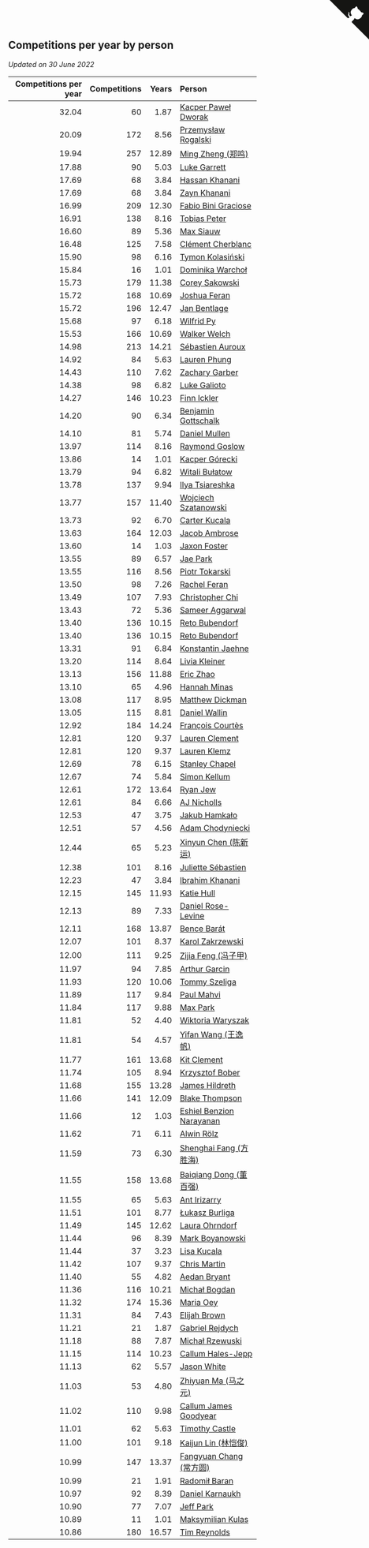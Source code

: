 ## Competitions per year by person

*Updated on 30 June 2022*

| Competitions per year | Competitions | Years | Person |
| ---: | ---: | ---: | :--- |
| 32.04 | 60 | 1.87 | [Kacper Paweł Dworak](https://www.worldcubeassociation.org/persons/2020DWOR01) |
| 20.09 | 172 | 8.56 | [Przemysław Rogalski](https://www.worldcubeassociation.org/persons/2013ROGA02) |
| 19.94 | 257 | 12.89 | [Ming Zheng (郑鸣)](https://www.worldcubeassociation.org/persons/2009ZHEN11) |
| 17.88 | 90 | 5.03 | [Luke Garrett](https://www.worldcubeassociation.org/persons/2017GARR05) |
| 17.69 | 68 | 3.84 | [Hassan Khanani](https://www.worldcubeassociation.org/persons/2018KHAN26) |
| 17.69 | 68 | 3.84 | [Zayn Khanani](https://www.worldcubeassociation.org/persons/2018KHAN28) |
| 16.99 | 209 | 12.30 | [Fabio Bini Graciose](https://www.worldcubeassociation.org/persons/2010GRAC02) |
| 16.91 | 138 | 8.16 | [Tobias Peter](https://www.worldcubeassociation.org/persons/2014PETE03) |
| 16.60 | 89 | 5.36 | [Max Siauw](https://www.worldcubeassociation.org/persons/2017SIAU02) |
| 16.48 | 125 | 7.58 | [Clément Cherblanc](https://www.worldcubeassociation.org/persons/2014CHER05) |
| 15.90 | 98 | 6.16 | [Tymon Kolasiński](https://www.worldcubeassociation.org/persons/2016KOLA02) |
| 15.84 | 16 | 1.01 | [Dominika Warchoł](https://www.worldcubeassociation.org/persons/2021WARC01) |
| 15.73 | 179 | 11.38 | [Corey Sakowski](https://www.worldcubeassociation.org/persons/2011SAKO01) |
| 15.72 | 168 | 10.69 | [Joshua Feran](https://www.worldcubeassociation.org/persons/2011FERA01) |
| 15.72 | 196 | 12.47 | [Jan Bentlage](https://www.worldcubeassociation.org/persons/2010BENT01) |
| 15.68 | 97 | 6.18 | [Wilfrid Py](https://www.worldcubeassociation.org/persons/2016PYWI01) |
| 15.53 | 166 | 10.69 | [Walker Welch](https://www.worldcubeassociation.org/persons/2011WELC01) |
| 14.98 | 213 | 14.21 | [Sébastien Auroux](https://www.worldcubeassociation.org/persons/2008AURO01) |
| 14.92 | 84 | 5.63 | [Lauren Phung](https://www.worldcubeassociation.org/persons/2016PHUN02) |
| 14.43 | 110 | 7.62 | [Zachary Garber](https://www.worldcubeassociation.org/persons/2014GARB01) |
| 14.38 | 98 | 6.82 | [Luke Galioto](https://www.worldcubeassociation.org/persons/2015GALI02) |
| 14.27 | 146 | 10.23 | [Finn Ickler](https://www.worldcubeassociation.org/persons/2012ICKL01) |
| 14.20 | 90 | 6.34 | [Benjamin Gottschalk](https://www.worldcubeassociation.org/persons/2016GOTT01) |
| 14.10 | 81 | 5.74 | [Daniel Mullen](https://www.worldcubeassociation.org/persons/2016MULL04) |
| 13.97 | 114 | 8.16 | [Raymond Goslow](https://www.worldcubeassociation.org/persons/2014GOSL01) |
| 13.86 | 14 | 1.01 | [Kacper Górecki](https://www.worldcubeassociation.org/persons/2021GORE01) |
| 13.79 | 94 | 6.82 | [Witali Bułatow](https://www.worldcubeassociation.org/persons/2015BUAT01) |
| 13.78 | 137 | 9.94 | [Ilya Tsiareshka](https://www.worldcubeassociation.org/persons/2012TERE01) |
| 13.77 | 157 | 11.40 | [Wojciech Szatanowski](https://www.worldcubeassociation.org/persons/2011SZAT01) |
| 13.73 | 92 | 6.70 | [Carter Kucala](https://www.worldcubeassociation.org/persons/2015KUCA01) |
| 13.63 | 164 | 12.03 | [Jacob Ambrose](https://www.worldcubeassociation.org/persons/2010AMBR01) |
| 13.60 | 14 | 1.03 | [Jaxon Foster](https://www.worldcubeassociation.org/persons/2021FOST01) |
| 13.55 | 89 | 6.57 | [Jae Park](https://www.worldcubeassociation.org/persons/2015PARK24) |
| 13.55 | 116 | 8.56 | [Piotr Tokarski](https://www.worldcubeassociation.org/persons/2013TOKA01) |
| 13.50 | 98 | 7.26 | [Rachel Feran](https://www.worldcubeassociation.org/persons/2015FERA01) |
| 13.49 | 107 | 7.93 | [Christopher Chi](https://www.worldcubeassociation.org/persons/2014CHIC01) |
| 13.43 | 72 | 5.36 | [Sameer Aggarwal](https://www.worldcubeassociation.org/persons/2017AGGA01) |
| 13.40 | 136 | 10.15 | [Reto Bubendorf](https://www.worldcubeassociation.org/persons/2012BUBE01) |
| 13.40 | 136 | 10.15 | [Reto Bubendorf](https://www.worldcubeassociation.org/persons/2012BUBE01) |
| 13.31 | 91 | 6.84 | [Konstantin Jaehne](https://www.worldcubeassociation.org/persons/2015JAEH01) |
| 13.20 | 114 | 8.64 | [Livia Kleiner](https://www.worldcubeassociation.org/persons/2013KLEI03) |
| 13.13 | 156 | 11.88 | [Eric Zhao](https://www.worldcubeassociation.org/persons/2010ZHAO19) |
| 13.10 | 65 | 4.96 | [Hannah Minas](https://www.worldcubeassociation.org/persons/2017MINA04) |
| 13.08 | 117 | 8.95 | [Matthew Dickman](https://www.worldcubeassociation.org/persons/2013DICK01) |
| 13.05 | 115 | 8.81 | [Daniel Wallin](https://www.worldcubeassociation.org/persons/2013WALL03) |
| 12.92 | 184 | 14.24 | [François Courtès](https://www.worldcubeassociation.org/persons/2008COUR01) |
| 12.81 | 120 | 9.37 | [Lauren Clement](https://www.worldcubeassociation.org/persons/2013KLEM01) |
| 12.81 | 120 | 9.37 | [Lauren Klemz](https://www.worldcubeassociation.org/persons/2013KLEM01) |
| 12.69 | 78 | 6.15 | [Stanley Chapel](https://www.worldcubeassociation.org/persons/2016CHAP04) |
| 12.67 | 74 | 5.84 | [Simon Kellum](https://www.worldcubeassociation.org/persons/2016KELL12) |
| 12.61 | 172 | 13.64 | [Ryan Jew](https://www.worldcubeassociation.org/persons/2008JEWR01) |
| 12.61 | 84 | 6.66 | [AJ Nicholls](https://www.worldcubeassociation.org/persons/2015NICH04) |
| 12.53 | 47 | 3.75 | [Jakub Hamkało](https://www.worldcubeassociation.org/persons/2018HAMK01) |
| 12.51 | 57 | 4.56 | [Adam Chodyniecki](https://www.worldcubeassociation.org/persons/2017CHOD02) |
| 12.44 | 65 | 5.23 | [Xinyun Chen (陈新运)](https://www.worldcubeassociation.org/persons/2017CHEN36) |
| 12.38 | 101 | 8.16 | [Juliette Sébastien](https://www.worldcubeassociation.org/persons/2014SEBA01) |
| 12.23 | 47 | 3.84 | [Ibrahim Khanani](https://www.worldcubeassociation.org/persons/2018KHAN27) |
| 12.15 | 145 | 11.93 | [Katie Hull](https://www.worldcubeassociation.org/persons/2010HULL01) |
| 12.13 | 89 | 7.33 | [Daniel Rose-Levine](https://www.worldcubeassociation.org/persons/2015ROSE01) |
| 12.11 | 168 | 13.87 | [Bence Barát](https://www.worldcubeassociation.org/persons/2008BARA01) |
| 12.07 | 101 | 8.37 | [Karol Zakrzewski](https://www.worldcubeassociation.org/persons/2014ZAKR01) |
| 12.00 | 111 | 9.25 | [Zijia Feng (冯子甲)](https://www.worldcubeassociation.org/persons/2013FENG02) |
| 11.97 | 94 | 7.85 | [Arthur Garcin](https://www.worldcubeassociation.org/persons/2014GARC27) |
| 11.93 | 120 | 10.06 | [Tommy Szeliga](https://www.worldcubeassociation.org/persons/2012SZEL01) |
| 11.89 | 117 | 9.84 | [Paul Mahvi](https://www.worldcubeassociation.org/persons/2012MAHV01) |
| 11.84 | 117 | 9.88 | [Max Park](https://www.worldcubeassociation.org/persons/2012PARK03) |
| 11.81 | 52 | 4.40 | [Wiktoria Waryszak](https://www.worldcubeassociation.org/persons/2018WARY01) |
| 11.81 | 54 | 4.57 | [Yifan Wang (王逸帆)](https://www.worldcubeassociation.org/persons/2017WANY29) |
| 11.77 | 161 | 13.68 | [Kit Clement](https://www.worldcubeassociation.org/persons/2008CLEM01) |
| 11.74 | 105 | 8.94 | [Krzysztof Bober](https://www.worldcubeassociation.org/persons/2013BOBE01) |
| 11.68 | 155 | 13.28 | [James Hildreth](https://www.worldcubeassociation.org/persons/2009HILD01) |
| 11.66 | 141 | 12.09 | [Blake Thompson](https://www.worldcubeassociation.org/persons/2010THOM03) |
| 11.66 | 12 | 1.03 | [Eshiel Benzion Narayanan](https://www.worldcubeassociation.org/persons/2021NARA03) |
| 11.62 | 71 | 6.11 | [Alwin Rölz](https://www.worldcubeassociation.org/persons/2016ROLZ01) |
| 11.59 | 73 | 6.30 | [Shenghai Fang (方胜海)](https://www.worldcubeassociation.org/persons/2016FANG01) |
| 11.55 | 158 | 13.68 | [Baiqiang Dong (董百强)](https://www.worldcubeassociation.org/persons/2008DONG06) |
| 11.55 | 65 | 5.63 | [Ant Irizarry](https://www.worldcubeassociation.org/persons/2016IRIZ02) |
| 11.51 | 101 | 8.77 | [Łukasz Burliga](https://www.worldcubeassociation.org/persons/2013BURL01) |
| 11.49 | 145 | 12.62 | [Laura Ohrndorf](https://www.worldcubeassociation.org/persons/2009OHRN01) |
| 11.44 | 96 | 8.39 | [Mark Boyanowski](https://www.worldcubeassociation.org/persons/2014BOYA01) |
| 11.44 | 37 | 3.23 | [Lisa Kucala](https://www.worldcubeassociation.org/persons/2019KUCA01) |
| 11.42 | 107 | 9.37 | [Chris Martin](https://www.worldcubeassociation.org/persons/2013MART03) |
| 11.40 | 55 | 4.82 | [Aedan Bryant](https://www.worldcubeassociation.org/persons/2017BRYA06) |
| 11.36 | 116 | 10.21 | [Michał Bogdan](https://www.worldcubeassociation.org/persons/2012BOGD01) |
| 11.32 | 174 | 15.36 | [Maria Oey](https://www.worldcubeassociation.org/persons/2007OEYM01) |
| 11.31 | 84 | 7.43 | [Elijah Brown](https://www.worldcubeassociation.org/persons/2015BROW03) |
| 11.21 | 21 | 1.87 | [Gabriel Rejdych](https://www.worldcubeassociation.org/persons/2020REJD01) |
| 11.18 | 88 | 7.87 | [Michał Rzewuski](https://www.worldcubeassociation.org/persons/2014RZEW01) |
| 11.15 | 114 | 10.23 | [Callum Hales-Jepp](https://www.worldcubeassociation.org/persons/2012HALE01) |
| 11.13 | 62 | 5.57 | [Jason White](https://www.worldcubeassociation.org/persons/2016WHIT16) |
| 11.03 | 53 | 4.80 | [Zhiyuan Ma (马之元)](https://www.worldcubeassociation.org/persons/2017MAZH04) |
| 11.02 | 110 | 9.98 | [Callum James Goodyear](https://www.worldcubeassociation.org/persons/2012GOOD02) |
| 11.01 | 62 | 5.63 | [Timothy Castle](https://www.worldcubeassociation.org/persons/2016CAST48) |
| 11.00 | 101 | 9.18 | [Kaijun Lin (林恺俊)](https://www.worldcubeassociation.org/persons/2013LINK01) |
| 10.99 | 147 | 13.37 | [Fangyuan Chang (常方圆)](https://www.worldcubeassociation.org/persons/2009CHAN04) |
| 10.99 | 21 | 1.91 | [Radomił Baran](https://www.worldcubeassociation.org/persons/2020BARA02) |
| 10.97 | 92 | 8.39 | [Daniel Karnaukh](https://www.worldcubeassociation.org/persons/2014KARN02) |
| 10.90 | 77 | 7.07 | [Jeff Park](https://www.worldcubeassociation.org/persons/2015PARK08) |
| 10.89 | 11 | 1.01 | [Maksymilian Kulas](https://www.worldcubeassociation.org/persons/2021KULA02) |
| 10.86 | 180 | 16.57 | [Tim Reynolds](https://www.worldcubeassociation.org/persons/2005REYN01) |


<a href="https://github.com/JustinTimeCuber/wca_statistics" class="github-corner" aria-label="View source on Github"><svg width="80" height="80" viewBox="0 0 250 250" style="fill:#151513; color:#fff; position: absolute; top: 0; border: 0; right: 0;" aria-hidden="true"><path d="M0,0 L115,115 L130,115 L142,142 L250,250 L250,0 Z"></path><path d="M128.3,109.0 C113.8,99.7 119.0,89.6 119.0,89.6 C122.0,82.7 120.5,78.6 120.5,78.6 C119.2,72.0 123.4,76.3 123.4,76.3 C127.3,80.9 125.5,87.3 125.5,87.3 C122.9,97.6 130.6,101.9 134.4,103.2" fill="currentColor" style="transform-origin: 130px 106px;" class="octo-arm"></path><path d="M115.0,115.0 C114.9,115.1 118.7,116.5 119.8,115.4 L133.7,101.6 C136.9,99.2 139.9,98.4 142.2,98.6 C133.8,88.0 127.5,74.4 143.8,58.0 C148.5,53.4 154.0,51.2 159.7,51.0 C160.3,49.4 163.2,43.6 171.4,40.1 C171.4,40.1 176.1,42.5 178.8,56.2 C183.1,58.6 187.2,61.8 190.9,65.4 C194.5,69.0 197.7,73.2 200.1,77.6 C213.8,80.2 216.3,84.9 216.3,84.9 C212.7,93.1 206.9,96.0 205.4,96.6 C205.1,102.4 203.0,107.8 198.3,112.5 C181.9,128.9 168.3,122.5 157.7,114.1 C157.9,116.9 156.7,120.9 152.7,124.9 L141.0,136.5 C139.8,137.7 141.6,141.9 141.8,141.8 Z" fill="currentColor" class="octo-body"></path></svg></a><style>.github-corner:hover .octo-arm{animation:octocat-wave 560ms ease-in-out}@keyframes octocat-wave{0%,100%{transform:rotate(0)}20%,60%{transform:rotate(-25deg)}40%,80%{transform:rotate(10deg)}}@media (max-width:500px){.github-corner:hover .octo-arm{animation:none}.github-corner .octo-arm{animation:octocat-wave 560ms ease-in-out}}</style>
